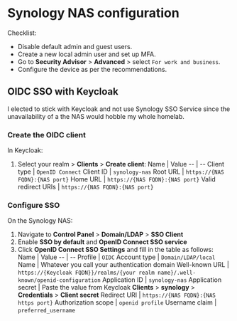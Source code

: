 # Synology NAS configuration

Checklist:

- Disable default admin and guest users.
- Create a new local admin user and set up MFA.
- Go to **Security Advisor** > **Advanced** > select `For work and business`.
- Configure the device as per the recommendations.

## OIDC SSO with Keycloak

I elected to stick with Keycloak and not use Synology SSO Service since the unavailability of a the NAS would hobble my whole homelab.

### Create the OIDC client

In Keycloak:

1. Select your realm > **Clients** > **Create client**:
   Name | Value
   -- | --
   Client type | `OpenID Connect`
   Client ID | `synology-nas`
   Root URL | `https://{NAS FQDN}:{NAS port}`
   Home URL | `https://{NAS FQDN}:{NAS port}`
   Valid redirect URIs | `https://{NAS FQDN}:{NAS port}`

### Configure SSO

On the Synology NAS:

1. Navigate to **Control Panel** > **Domain/LDAP** > **SSO Client**
1. Enable **SSO by default** and **OpenID Connect SSO service**
1. Click **OpenID Connect SSO Settings** and fill in the table as follows:
   Name | Value
   -- | --
   Profile | `OIDC`
   Account type | `Domain/LDAP/local`
   Name | Whatever you call your authentication domain
   Well-known URL | `https://{Keycloak FQDN}}/realms/{your realm name}/.well-known/openid-configuration`
   Application ID | `synology-nas`
   Application secret | Paste the value from Keycloak **Clients** > **synology** > **Credentials** > **Client secret**
   Redirect URI | `https://{NAS FQDN}:{NAS https port}`
   Authorization scope | `openid profile`
   Username claim | `preferred_username`

